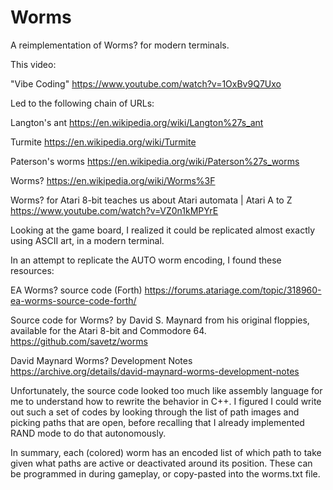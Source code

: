 # Worms
A reimplementation of Worms? for modern terminals.


This video: 

"Vibe Coding"
https://www.youtube.com/watch?v=1OxBv9Q7Uxo

Led to the following chain of URLs:

Langton's ant
https://en.wikipedia.org/wiki/Langton%27s_ant

Turmite
https://en.wikipedia.org/wiki/Turmite

Paterson's worms
https://en.wikipedia.org/wiki/Paterson%27s_worms

Worms?
https://en.wikipedia.org/wiki/Worms%3F

Worms? for Atari 8-bit teaches us about Atari automata | Atari A to Z 
https://www.youtube.com/watch?v=VZ0n1kMPYrE

Looking at the game board, I realized it could be replicated almost exactly using ASCII art, in a modern terminal. 

In an attempt to replicate the AUTO worm encoding, I found these resources:

EA Worms? source code (Forth)
https://forums.atariage.com/topic/318960-ea-worms-source-code-forth/

Source code for Worms? by David S. Maynard from his original floppies, available for the Atari 8-bit and Commodore 64.
https://github.com/savetz/worms

David Maynard Worms? Development Notes
https://archive.org/details/david-maynard-worms-development-notes

Unfortunately, the source code looked too much like assembly language for me to understand how to rewrite the behavior in C++. 
I figured I could write out such a set of codes by looking through the list of path images and picking paths that are open, 
before recalling that I already implemented RAND mode to do that autonomously. 


In summary, each (colored) worm has an encoded list of which path to take given what paths are active or deactivated around its position. 
These can be programmed in during gameplay, or copy-pasted into the worms.txt file. 
